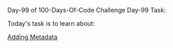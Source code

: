 Day-99 of 100-Days-Of-Code Challenge
Day-99 Task:

Today's task is to learn about:

[Adding Metadata](https://nextjs.org/learn/dashboard-app/adding-metadata)